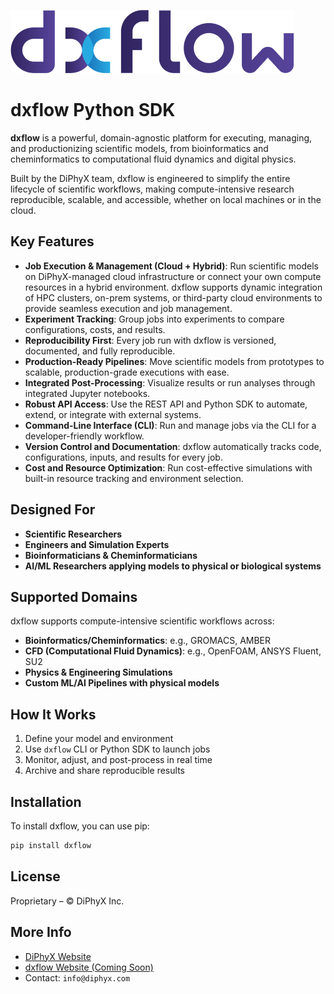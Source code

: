 ![dxflow Logo](dxflow.png)
# dxflow Python SDK

**dxflow** is a powerful, domain-agnostic platform for executing, managing, and productionizing scientific models, from bioinformatics and cheminformatics to computational fluid dynamics and digital physics. 

Built by the DiPhyX team, dxflow is engineered to simplify the entire lifecycle of scientific workflows, making compute-intensive research reproducible, scalable, and accessible, whether on local machines or in the cloud.

## Key Features

* **Job Execution & Management (Cloud + Hybrid)**: Run scientific models on DiPhyX-managed cloud infrastructure or connect your own compute resources in a hybrid environment. dxflow supports dynamic integration of HPC clusters, on-prem systems, or third-party cloud environments to provide seamless execution and job management.
* **Experiment Tracking**: Group jobs into experiments to compare configurations, costs, and results.
* **Reproducibility First**: Every job run with dxflow is versioned, documented, and fully reproducible.
* **Production-Ready Pipelines**: Move scientific models from prototypes to scalable, production-grade executions with ease.
* **Integrated Post-Processing**: Visualize results or run analyses through integrated Jupyter notebooks.
* **Robust API Access**: Use the REST API and Python SDK to automate, extend, or integrate with external systems.
* **Command-Line Interface (CLI)**: Run and manage jobs via the CLI for a developer-friendly workflow.
* **Version Control and Documentation**: dxflow automatically tracks code, configurations, inputs, and results for every job.
* **Cost and Resource Optimization**: Run cost-effective simulations with built-in resource tracking and environment selection.

## Designed For

* **Scientific Researchers**
* **Engineers and Simulation Experts**
* **Bioinformaticians & Cheminformaticians**
* **AI/ML Researchers applying models to physical or biological systems**

## Supported Domains

dxflow supports compute-intensive scientific workflows across:

* **Bioinformatics/Cheminformatics**: e.g., GROMACS, AMBER
* **CFD (Computational Fluid Dynamics)**: e.g., OpenFOAM, ANSYS Fluent, SU2
* **Physics & Engineering Simulations**
* **Custom ML/AI Pipelines with physical models**

## How It Works

1. Define your model and environment
2. Use `dxflow` CLI or Python SDK to launch jobs
3. Monitor, adjust, and post-process in real time
4. Archive and share reproducible results

## Installation

To install dxflow, you can use pip:

```bash
pip install dxflow
```

## License

Proprietary – © DiPhyX Inc.

## More Info

* [DiPhyX Website](https://diphyx.com)
* [dxflow Website (Coming Soon)](https://dxflow.ai)
* Contact: `info@diphyx.com`
